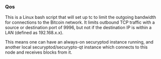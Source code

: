 ### Qos ###

This is a Linux bash script that will set up tc to limit the outgoing bandwidth for connections to the Bitcoin network. It limits outbound TCP traffic with a source or destination port of 9996, but not if the destination IP is within a LAN (defined as 192.168.x.x).

This means one can have an always-on securyptod instance running, and another local securyptod/securypto-qt instance which connects to this node and receives blocks from it.

